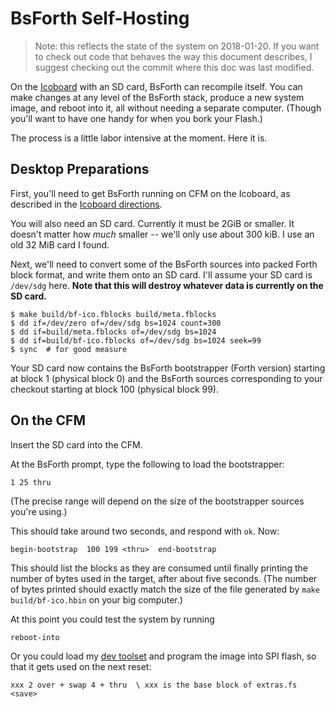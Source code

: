 BsForth Self-Hosting
====================

> Note: this reflects the state of the system on 2018-01-20. If you want to
> check out code that behaves the way this document describes, I suggest
> checking out the commit where this doc was last modified.

On the [Icoboard](icoboard.mkdn) with an SD card, BsForth can recompile itself.
You can make changes at any level of the BsForth stack, produce a new system
image, and reboot into it, all without needing a separate computer. (Though
you'll want to have one handy for when you bork your Flash.)

The process is a little labor intensive at the moment. Here it is.


Desktop Preparations
--------------------

First, you'll need to get BsForth running on CFM on the Icoboard, as described
in the [Icoboard directions](icoboard.mkdn).

You will also need an SD card. Currently it must be 2GiB or smaller. It doesn't
matter how *much* smaller -- we'll only use about 300 kiB. I use an old 32 MiB
card I found.

Next, we'll need to convert some of the BsForth sources into packed Forth block
format, and write them onto an SD card. I'll assume your SD card is `/dev/sdg`
here. **Note that this will destroy whatever data is currently on the SD card.**

    $ make build/bf-ico.fblocks build/meta.fblocks
    $ dd if=/dev/zero of=/dev/sdg bs=1024 count=300
    $ dd if=build/meta.fblocks of=/dev/sdg bs=1024
    $ dd if=build/bf-ico.fblocks of=/dev/sdg bs=1024 seek=99
    $ sync  # for good measure

Your SD card now contains the BsForth bootstrapper (Forth version) starting at
block 1 (physical block 0) and the BsForth sources corresponding to your
checkout starting at block 100 (physical block 99).


On the CFM
----------

Insert the SD card into the CFM.

At the BsForth prompt, type the following to load the bootstrapper:

    1 25 thru

(The precise range will depend on the size of the bootstrapper sources you're
using.)

This should take around two seconds, and respond with `ok`. Now:

    begin-bootstrap  100 199 <thru>  end-bootstrap

This should list the blocks as they are consumed until finally printing the
number of bytes used in the target, after about five seconds. (The number of
bytes printed should exactly match the size of the file generated by `make
build/bf-ico.hbin` on your big computer.)

At this point you could test the system by running
  
    reboot-into

Or you could load my [dev toolset](../bf/extras.fs) and program the image into
SPI flash, so that it gets used on the next reset:

    xxx 2 over + swap 4 + thru  \ xxx is the base block of extras.fs
    <save>
